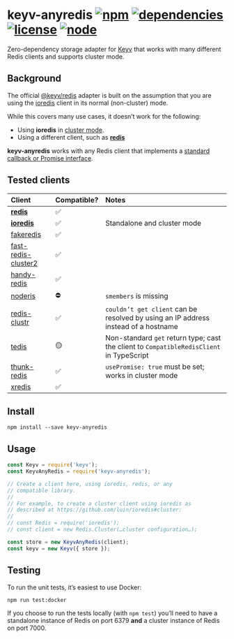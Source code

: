 # keyv-anyredis [![npm](https://img.shields.io/npm/v/keyv-anyredis.svg)](https://www.npmjs.com/package/keyv-anyredis) [![dependencies](https://img.shields.io/david/natesilva/keyv-anyredis.svg)](https://www.npmjs.com/package/keyv-anyredis) [![license](https://img.shields.io/github/license/natesilva/keyv-anyredis.svg)](https://github.com/natesilva/keyv-anyredis/blob/master/LICENSE) [![node](https://img.shields.io/node/v/keyv-anyredis.svg)](https://www.npmjs.com/package/p-ratelimit)

Zero-dependency storage adapter for [Keyv](https://github.com/lukechilds/keyv) that works with many different Redis clients and supports cluster mode.

## Background

The official [@keyv/redis](https://github.com/lukechilds/keyv-redis) adapter is built on the assumption that you are using the [ioredis](https://github.com/luin/ioredis) client in its normal (non-cluster) mode.

While this covers many use cases, it doesn’t work for the following:

- Using **ioredis** in [cluster mode](https://github.com/luin/ioredis#cluster).
- Using a different client, such as [**redis**](https://github.com/NodeRedis/node-redis)

**keyv-anyredis** works with any Redis client that implements a [standard callback or Promise interface](src/compatible-redis-client.ts).

## Tested clients

| Client                                                              | Compatible? | Notes                                                                                    |
| :------------------------------------------------------------------ | :---------- | :--------------------------------------------------------------------------------------- |
| [**redis**](https://github.com/NodeRedis/node-redis)                | ✅          |                                                                                          |
| [**ioredis**](https://github.com/luin/ioredis)                      | ✅          | Standalone and cluster mode                                                              |
| [fakeredis](https://github.com/hdachev/fakeredis)                   | ✅          |                                                                                          |
| [fast-redis-cluster2](https://github.com/h0x91b/fast-redis-cluster) | ✅          |                                                                                          |
| [handy-redis](https://github.com/mmkal/handy-redis)                 | ✅          |                                                                                          |
| [noderis](https://github.com/wallneradam/noderis)                   | ⛔️         | `smembers` is missing                                                                    |
| [redis-clustr](https://github.com/gosquared/redis-clustr)           | ✅          | `couldn’t get client` can be resolved by using an IP address instead of a hostname       |
| [tedis](https://github.com/silkjs/tedis)                            | 🟡          | Non-standard `get` return type; cast the client to `CompatibleRedisClient` in TypeScript |
| [thunk-redis](https://github.com/thunks/thunk-redis)                | ✅          | `usePromise: true` must be set; works in cluster mode                                    |
| [xredis](https://github.com/razaellahi/xredis)                      | ✅          |                                                                                          |

## Install

```shell
npm install --save keyv-anyredis
```

## Usage

```javascript
const Keyv = require('keyv');
const KeyvAnyRedis = require('keyv-anyredis');

// Create a client here, using ioredis, redis, or any
// compatible library.
//
// For example, to create a cluster client using ioredis as
// described at https://github.com/luin/ioredis#cluster:
//
// const Redis = require('ioredis');
// const client = new Redis.Cluster(…cluster configuration…);

const store = new KeyvAnyRedis(client);
const keyv = new Keyv({ store });
```

## Testing

To run the unit tests, it’s easiest to use Docker:

```shell
npm run test:docker
```

If you choose to run the tests locally (with `npm test`) you’ll need to have a standalone instance of Redis on port 6379 **and** a cluster instance of Redis on port 7000.
